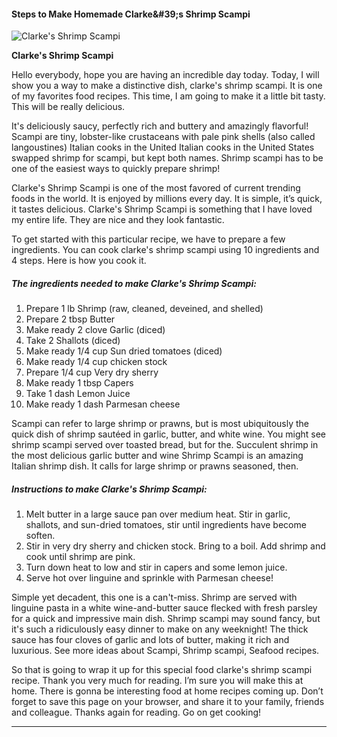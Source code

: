             

#### Steps to Make Homemade Clarke&amp;#39;s Shrimp Scampi

![Clarke's Shrimp Scampi](https://img-global.cpcdn.com/recipes/5378945240793088/751x532cq70/clarkes-shrimp-scampi-recipe-main-photo.jpg)

**Clarke's Shrimp Scampi**

Hello everybody, hope you are having an incredible day today. Today, I will show you a way to make a distinctive dish, clarke's shrimp scampi. It is one of my favorites food recipes. This time, I am going to make it a little bit tasty. This will be really delicious.

It's deliciously saucy, perfectly rich and buttery and amazingly flavorful! Scampi are tiny, lobster-like crustaceans with pale pink shells (also called langoustines) Italian cooks in the United Italian cooks in the United States swapped shrimp for scampi, but kept both names. Shrimp scampi has to be one of the easiest ways to quickly prepare shrimp!

Clarke's Shrimp Scampi is one of the most favored of current trending foods in the world. It is enjoyed by millions every day. It is simple, it’s quick, it tastes delicious. Clarke's Shrimp Scampi is something that I have loved my entire life. They are nice and they look fantastic.

To get started with this particular recipe, we have to prepare a few ingredients. You can cook clarke's shrimp scampi using 10 ingredients and 4 steps. Here is how you cook it.

##### The ingredients needed to make Clarke's Shrimp Scampi:

1.  Prepare 1 lb Shrimp (raw, cleaned, deveined, and shelled)
2.  Prepare 2 tbsp Butter
3.  Make ready 2 clove Garlic (diced)
4.  Take 2 Shallots (diced)
5.  Make ready 1/4 cup Sun dried tomatoes (diced)
6.  Make ready 1/4 cup chicken stock
7.  Prepare 1/4 cup Very dry sherry
8.  Make ready 1 tbsp Capers
9.  Take 1 dash Lemon Juice
10.  Make ready 1 dash Parmesan cheese

Scampi can refer to large shrimp or prawns, but is most ubiquitously the quick dish of shrimp sautéed in garlic, butter, and white wine. You might see shrimp scampi served over toasted bread, but for the. Succulent shrimp in the most delicious garlic butter and wine Shrimp Scampi is an amazing Italian shrimp dish. It calls for large shrimp or prawns seasoned, then.

##### Instructions to make Clarke's Shrimp Scampi:

1.  Melt butter in a large sauce pan over medium heat. Stir in garlic, shallots, and sun-dried tomatoes, stir until ingredients have become soften.
2.  Stir in very dry sherry and chicken stock. Bring to a boil. Add shrimp and cook until shrimp are pink.
3.  Turn down heat to low and stir in capers and some lemon juice.
4.  Serve hot over linguine and sprinkle with Parmesan cheese!

Simple yet decadent, this one is a can't-miss. Shrimp are served with linguine pasta in a white wine-and-butter sauce flecked with fresh parsley for a quick and impressive main dish. Shrimp scampi may sound fancy, but it's such a ridiculously easy dinner to make on any weeknight! The thick sauce has four cloves of garlic and lots of butter, making it rich and luxurious. See more ideas about Scampi, Shrimp scampi, Seafood recipes.

So that is going to wrap it up for this special food clarke's shrimp scampi recipe. Thank you very much for reading. I’m sure you will make this at home. There is gonna be interesting food at home recipes coming up. Don’t forget to save this page on your browser, and share it to your family, friends and colleague. Thanks again for reading. Go on get cooking!

* * *